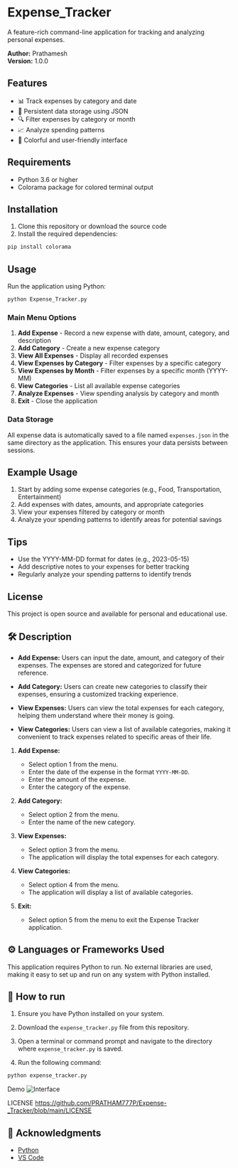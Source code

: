 # Expense_Tracker

A feature-rich command-line application for tracking and analyzing personal expenses.

**Author:** Prathamesh  
**Version:** 1.0.0

## Features

- 📊 Track expenses by category and date
- 💾 Persistent data storage using JSON
- 🔍 Filter expenses by category or month
- 📈 Analyze spending patterns
- 🎨 Colorful and user-friendly interface

## Requirements

- Python 3.6 or higher
- Colorama package for colored terminal output

## Installation

1. Clone this repository or download the source code
2. Install the required dependencies:

```bash
pip install colorama
```

## Usage

Run the application using Python:

```bash
python Expense_Tracker.py
```

### Main Menu Options

1. **Add Expense** - Record a new expense with date, amount, category, and description
2. **Add Category** - Create a new expense category
3. **View All Expenses** - Display all recorded expenses
4. **View Expenses by Category** - Filter expenses by a specific category
5. **View Expenses by Month** - Filter expenses by a specific month (YYYY-MM)
6. **View Categories** - List all available expense categories
7. **Analyze Expenses** - View spending analysis by category and month
8. **Exit** - Close the application

### Data Storage

All expense data is automatically saved to a file named `expenses.json` in the same directory as the application. This ensures your data persists between sessions.

## Example Usage

1. Start by adding some expense categories (e.g., Food, Transportation, Entertainment)
2. Add expenses with dates, amounts, and appropriate categories
3. View your expenses filtered by category or month
4. Analyze your spending patterns to identify areas for potential savings

## Tips

- Use the YYYY-MM-DD format for dates (e.g., 2023-05-15)
- Add descriptive notes to your expenses for better tracking
- Regularly analyze your spending patterns to identify trends

## License

This project is open source and available for personal and educational use.

## 🛠️ Description

- **Add Expense:** Users can input the date, amount, and category of their expenses. The expenses are stored and categorized for future reference.
  
- **Add Category:** Users can create new categories to classify their expenses, ensuring a customized tracking experience.

- **View Expenses:** Users can view the total expenses for each category, helping them understand where their money is going.

- **View Categories:** Users can view a list of available categories, making it convenient to track expenses related to specific areas of their life.



1. **Add Expense:**
    - Select option 1 from the menu.
    - Enter the date of the expense in the format `YYYY-MM-DD`.
    - Enter the amount of the expense.
    - Enter the category of the expense.
    
2. **Add Category:**
    - Select option 2 from the menu.
    - Enter the name of the new category.
    
3. **View Expenses:**
    - Select option 3 from the menu.
    - The application will display the total expenses for each category.
    
4. **View Categories:**
    - Select option 4 from the menu.
    - The application will display a list of available categories.
    
5. **Exit:**
    - Select option 5 from the menu to exit the Expense Tracker application.

## ⚙️ Languages or Frameworks Used

This application requires Python to run. No external libraries are used, making it easy to set up and run on any system with Python installed.

## 🌟 How to run

1. Ensure you have Python installed on your system.

2. Download the `expense_tracker.py` file from this repository.

3. Open a terminal or command prompt and navigate to the directory where `expense_tracker.py` is saved.

4. Run the following command:

 ```sh
python expense_tracker.py
```
Demo ![Interface](https://github.com/user-attachments/assets/d9192e4a-6931-4ae1-95a0-ad3a01f01979)

LICENSE https://github.com/PRATHAM777P/Expense-_Tracker/blob/main/LICENSE
## 📝 Acknowledgments
- [Python](https://www.python.org/)
- [VS Code](https://code.visualstudio.com/)

